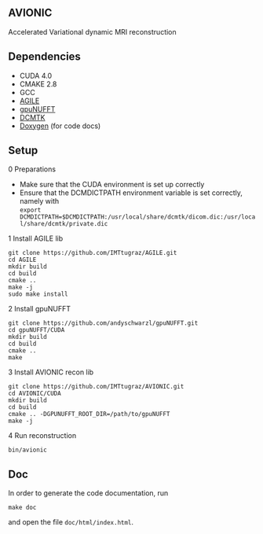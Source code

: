 ## AVIONIC
Accelerated Variational dynamic MRI reconstruction

## Dependencies

* CUDA 4.0
* CMAKE 2.8
* GCC
* [AGILE](https://github.com/IMTtugraz/AGILE)
* [gpuNUFFT](https://github.com/andyschwarzl/gpuNUFFT)
* [DCMTK](http://dicom.offis.de/dcmtk.php.de)
* [Doxygen](http://www.stack.nl/~dimitri/doxygen/) (for code docs)

## Setup

0 Preparations 
* Make sure that the CUDA environment is set up correctly 
* Ensure that the DCMDICTPATH environment variable is set correctly, namely with <br>
  `export DCMDICTPATH=$DCMDICTPATH:/usr/local/share/dcmtk/dicom.dic:/usr/local/share/dcmtk/private.dic`

1 Install AGILE lib 
```
git clone https://github.com/IMTtugraz/AGILE.git
cd AGILE
mkdir build
cd build
cmake ..
make -j 
sudo make install
``` 
2 Install gpuNUFFT 
```
git clone https://github.com/andyschwarzl/gpuNUFFT.git
cd gpuNUFFT/CUDA
mkdir build
cd build
cmake ..
make 
``` 
3 Install AVIONIC recon lib
```
git clone https://github.com/IMTtugraz/AVIONIC.git
cd AVIONIC/CUDA
mkdir build
cd build
cmake .. -DGPUNUFFT_ROOT_DIR=/path/to/gpuNUFFT
make -j 
```
4 Run reconstruction
```
bin/avionic 
```

## Doc

In order to generate the code documentation, run

```
make doc
```

and open the file `doc/html/index.html`. 

